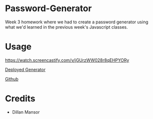# Password-Generator

Week 3 homework where we had to create a password generator using what we'd learned in the previous week's Javascript classes. 

# Usage

https://watch.screencastify.com/v/jGUrzWW028r8qEHPYORy

<a href="https://hayleymchugh.github.io/Password-Generator/">Deployed Generator</a>

<a href="https://github.com/HayleyMcHugh/Password-Generator.git">Github</a>

# Credits
 - Dillan Mansor